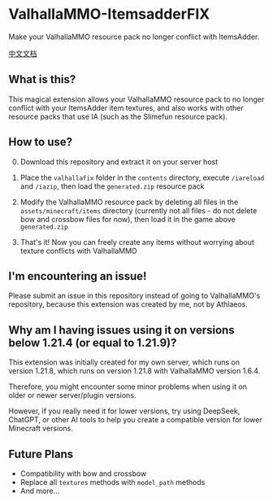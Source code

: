 # ValhallaMMO-ItemsadderFIX
Make your ValhallaMMO resource pack no longer conflict with ItemsAdder.

[中文文档](README_zhcn.md)

## What is this?
This magical extension allows your ValhallaMMO resource pack to no longer conflict with your ItemsAdder item textures, and also works with other resource packs that use IA (such as the Slimefun resource pack).

## How to use?
0. Download this repository and extract it on your server host

1. Place the `valhallafix` folder in the `contents` directory, execute `/iareload` and `/iazip`, then load the `generated.zip` resource pack

2. Modify the ValhallaMMO resource pack by deleting all files in the `assets/minecraft/items` directory (currently not all files - do not delete bow and crossbow files for now), then load it in the game above `generated.zip`

3. That's it! Now you can freely create any items without worrying about texture conflicts with ValhallaMMO

## I'm encountering an issue!
Please submit an issue in this repository instead of going to ValhallaMMO's repository, because this extension was created by me, not by Athlaeos.

## Why am I having issues using it on versions below 1.21.4 (or equal to 1.21.9)?
This extension was initially created for my own server, which runs on version 1.21.8, which runs on version 1.21.8 with ValhallaMMO version 1.6.4.

Therefore, you might encounter some minor problems when using it on older or newer server/plugin versions.

However, if you really need it for lower versions, try using DeepSeek, ChatGPT, or other AI tools to help you create a compatible version for lower Minecraft versions.

## Future Plans
- Compatibility with bow and crossbow
- Replace all `textures` methods with `model_path` methods
- And more...
